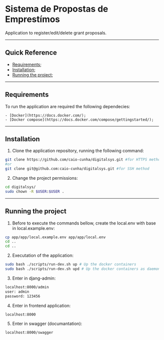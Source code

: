 # Sistema de Propostas de Emprestímos

Application to register/edit/delete grant proposals.
***

## Quick Reference

   - [Requirements](#requirements);
   - [Installation](#installation);
   - [Running the project](#running-the-project);
***

## Requirements

To run the application are required the following dependecies:

    - [Docker](https://docs.docker.com/);
    - [Docker compose](https://docs.docker.com/compose/gettingstarted/);

***

## Installation

1. Clone the application repository, running the following command:

```bash
git clone https://github.com/caio-cunha/digitalsys.git #for HTTPS method
#or
git clone git@github.com:caio-cunha/digitalsys.git #for SSH method
```

2. Change the project permissions:

```bash
cd digitalsys/
sudo chown -R $USER:$USER .
```
***

## Running the project

1. Before to execute the commands bellow, create the local.env with base in local.example.env:

```bash
cp app/app/local.example.env app/app/local.env
cd ..
cd ..
```

2. Executation of the application:

```bash
sudo bash ./scripts/run-dev.sh up # Up the docker containers
sudo bash ./scripts/run-dev.sh upd # Up the docker containers as daemon mode
```

3. Enter in djang-admin:

```bash
localhost:8000/admin
user: admin
password: 123456
```

4. Enter in frontend application:

```bash
localhost:8000
```

5. Enter in swagger (documantation):

```bash
localhost:8000/swagger
```
